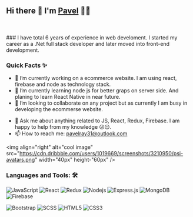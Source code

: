 ## Hi there 👋 I'm [Pavel](https://github.com/pavelrayg) 👨‍💻
<br />
<br/>
###  I have total 6 years of experience in web develoment. I started my career as a .Net full stack developer and later moved into front-end development.

### Quick Facts ✨

- 🔭 I’m currently working on a ecommerce website. I am using react, firebase and node as technology stack.
- 🌱 I’m currently learning node js for better graps on server side. And planing to learn React Native in near future.
- 👯 I’m looking to collaborate on any project but as currently I am busy in developing the ecommerse website.
<!-- 🤔 I’m looking for help with ... -->
- 💬 Ask me about anything related to JS, React, Redux, Firebase. I am happy to help from my knowledge 😜😌.
- 📫 How to reach me: pavelray31@outlook.com
<!-- 😄 Pronouns: ...
- ⚡ Fun fact: ...
-->

<img align="right" alt="cool image" src="https://cdn.dribbble.com/users/1019669/screenshots/3210950/psi-avatars.png" width="40px" height-"60px" />
  

### Languages and Tools:  🛠️

![JavaScript](https://img.shields.io/badge/-JavaScript-black?style=flat-square&logo=javascript)
![React](https://img.shields.io/badge/-React-black?style=flat-square&logo=react)
![Redux](https://img.shields.io/badge/-Redux-black?style=flat-square&logo=Redux)
![Nodejs](https://img.shields.io/badge/-Nodejs-black?style=flat-square&logo=Node.js)
![Express.js](https://img.shields.io/badge/-Express-black?style=flat-square&logo=expressjs)
![MongoDB](https://img.shields.io/badge/-MongoDB-black?style=flat-square&logo=mongodb)
![Firebase](https://img.shields.io/badge/-Firebase-black?style=flat-square&logo=Firebase)
<!--![Socket.io](https://img.shields.io/badge/-Socket-black?style=flat-square&logo=socket.io)
![Meteor](https://img.shields.io/badge/-Meteor-black?style=flat-square&logo=Meteor)
![Next.js](https://img.shields.io/badge/-Next-black?style=flat-square&logo=Next.js)
![Material_UI](https://img.shields.io/badge/-Material_UI-black?style=flat-square&logo=material-ui) -->
![Bootstrap](https://img.shields.io/badge/-Bootstrap-black?style=flat-square&logo=bootstrap)
![SCSS](https://img.shields.io/badge/-SCSS-black?style=flat-square&logo=SASS)
![HTML5](https://img.shields.io/badge/-HTML5-black?style=flat-square&logo=html5&logoColor=white)
![CSS3](https://img.shields.io/badge/-CSS3-black?style=flat-square&logo=css3)

